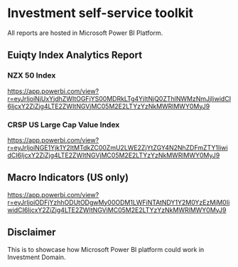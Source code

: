 # Investment self-service toolkit
All reports are hosted in Microsoft Power BI Platform.

## Euiqty Index Analytics Report

### NZX 50 Index
https://app.powerbi.com/view?r=eyJrIjoiNjUxYjdhZWItOGFjYS00MDRkLTg4YjItNjQ0ZThlNWMzNmJjIiwidCI6IjcxY2ZiZjg4LTE2ZWItNGVjMC05M2E2LTYzYzNkMWRlMWY0MyJ9

### CRSP US Large Cap Value Index
https://app.powerbi.com/view?r=eyJrIjoiNGE1Yjk1Y2ItMTdkZC00ZmU2LWE2ZjYtZGY4N2NhZDFmZTY1IiwidCI6IjcxY2ZiZjg4LTE2ZWItNGVjMC05M2E2LTYzYzNkMWRlMWY0MyJ9

## Macro Indicators (US only)
https://app.powerbi.com/view?r=eyJrIjoiODFjYzhhODUtODgwMy00ODM1LWFiNTAtNDY1Y2M0YzEzMjM0IiwidCI6IjcxY2ZiZjg4LTE2ZWItNGVjMC05M2E2LTYzYzNkMWRlMWY0MyJ9


## Disclaimer
This is to showcase how Microsoft Power BI platform could work in Investment Domain.

